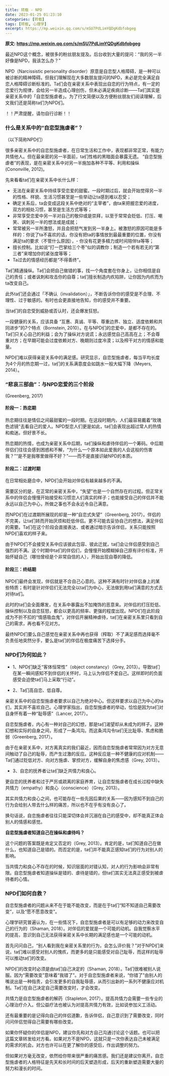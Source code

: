 ```yaml
---
title: 转载 - NPD
date: 2023-01-25 01:23:10
categories: [转载]
tags: [转载, 心理学]
excerpt: https://mp.weixin.qq.com/s/mSU7PdLimYQDgKdbfobgeg
---
```


<b>原文: https://mp.weixin.qq.com/s/mSU7PdLimYQDgKdbfobgeg</b>

最近NPD这个概念，被很多的粉丝朋友提及。后台收到大量的提问：“我的另一半好像是NPD，我该怎么办？”

NPD（Narcissistic personality disorder）原意是自恋型人格障碍，是一种可以被诊断的精神障碍。但我们理解现在大多数朋友提问的NPD，未必是完全满足自恋人格障碍诊断标准的。Ta们会在亲密关系中表现出自恋的行为特点，有一定的恋爱行为规律，会给另一半造成心理创伤，但未必满足疾病诊断——Ta们其实是亲密关系中的「自恋型施虐者」。为了行文简便以及方便粉丝朋友们阅读理解，后文我们还是简称ta们为NPD们。

！！严肃提醒，请勿自行诊断！！


### 什么是关系中的“自恋型施虐者”？ ###
（以下简称NPD们）

很多亲密关系中的自恋型施虐者，在日常生活和工作中，表现都非常正常，有能力共情他人。但在最亲密的另一半面前，ta们性格的黑暗面会暴露无遗。 “自恋型施虐者”的表现，是在亲密关系中对另一半施加各种不平等、利用和操纵 (Cononville, 2012)。

先来看看ta们在亲密关系中长什么样：

- 无法在亲密关系中持续享受恋爱的甜蜜。一段时期过后，就会开始觉得另一半的性格、样貌、生活习惯甚至是一些举动让ta感到难以忍受；
- 确定关系后，ta会变成这段关系中绝对的“主宰者”，由ta来把握恋爱的进度，双方的相处习惯，甚至是生活方式等等；
- 非常享受恋爱中另一半对自己的敬仰或是崇拜，以至于常常会贬低、打压、嘲笑、讽刺另一半的想法或是成就；
- 常常被另一半所激怒，并且会把怒气发到另一半身上。被激怒的原因可能是多样的：你说了ta不喜欢的话，你没有把ta的事情放到最最重要的位置，你没有满足ta的要求（不管什么原因），- 你没有花更多精力或时间陪伴ta等等；
- 擅长控制。比如说“打一巴掌给三个枣”似的调教你；制造一个若有若无的“第三者”来增加你的紧张度等等；
- Ta过去的情感经历都是“不得善终”。

Ta们精通操纵。Ta们会把自己做错的事，找一个角度套在你身上，让你相信是自己的责任；或者讽刺和攻击你的自尊；ta们擅长制造内疚陷阱，让你因为内疚而为ta改变自己。

此外ta们还会通过「不确认（invalidation）」，不断告诉你你的感受是不合理、不理性、过于敏感的。有时也会更直接地告知，你的感受并不重要。

当ta们的自恋受到威胁或否认时，还会爆发狂怒。

一段健康的关系，应该具备 “互惠、真诚、平等、尊重边界、独立、适度依赖和共同进步”的7个特点（Bornstein, 2010）。在与NPD们的恋爱中，是都不存在的。Ta们只关心自己的利益；会为了操纵对方说谎；永远感觉自己高高在上；不会尊重对方；在早期可能会过度依赖对方、晚期则过度冷漠；以及榨干对方的情感和能量。

NPD们难以获得亲密关系中的满足感。研究显示，自恋型施虐者，每当平均长度为4个月的热恋期一过，ta们的关系满意度会如跳水一般大幅下降（Meyers, 2014）。



### “悲哀三部曲”：与NPD恋爱的三个阶段 ###
(Greenberg, 2017)

#### 阶段一：热恋期 ####

热恋期往往是情侣之间最甜蜜的一段时期。在这段时期内，人们最容易戴着“玫瑰色滤镜”去看自己的爱人。NPD型恋人们更是如此，ta们会表现出超过常人的热情和痴迷。但好景不长。

热恋期的热情，也成为亲密关系中后期，ta们操纵和虐待伴侣的一个筹码。中后期伴侣们往往会感到困惑和不解，“为什么一个原本如此爱我的人会这般的伤害我？”“是不是我哪里做得不好？”——而不是直接识破NPD的本质。

#### 阶段二：过渡时期 ####

在日常相处磨合中，NPD们会开始对伴侣有越来越多的不满。

需要区分的是，在正常的亲密关系中，“失望”也是一个自然存在的过程。但正常关系中的伴侣会慢慢开始接受和习惯恋人们真实的样子；也能接受自己的伴侣并不能永远以自己为中心，所做之事也不会永远令自己满意。

而NPD们在过渡期所展现的却是一种“自恋式失望”（Greenberg, 2017）。伴侣的不完美，让ta们转而开始厌烦和贬低伴侣。更不可能去妥协自己的想法，满足伴侣的需要。Ta们在这个阶段会直接表达、或者通过暗示告诉伴侣，关系只能按照NPD们喜欢的样子来。

由于NPD们不会接受关系中应该彼此包容、彼此迁就，ta们会让伴侣感受到自己强烈的不满。这个时期中ta们的伴侣们，会慢慢开始模糊掉自己原有评价标准，开始怀疑自己（哪怕曾经是个非常自信的人），开始出现自尊的降低。

#### 阶段三：终结期 ####

NPD们最终会发现，伴侣就是不合自己心意的。这种不满有时针对伴侣身上的某些特质；有时是针对伴侣们无法完全以ta们为中心，无法做到用ta们满意的方式去对待ta们。

此时的ta们会全面爆发，在关系中暴露出不加掩饰的恶意来。对伴侣的打压贬低、操纵控制以及自恋狂怒，都会以更高的频率、更强的程度出现。NPD们在此阶段成为不折不扣的“情感吸血鬼”，对伴侣开展精神虐待，ta们在亲密关系里只看到自己的需求，再也看不见对方。

最终NPD们要么自己感觉在亲密关系中再也获得（榨取）不了满足感而选择毫不负责任地突然分手，要么是ta们的伴侣在极度痛苦下选择分手。


### NPD们为何如此？ ###

- 1、NPD们缺乏“客体恒常性”（object constancy）（Grey, 2013）。导致ta们在某一瞬间感知不到伴侣的关怀时，马上认为伴侣不爱自己。这样即时的负面感受会迫使ta们马上采取“行动”。

- 2、Ta们高自恋、低自尊。

亲密关系中的自恋型施虐者要求以自己为绝对中心。但这样要求以自己为中心的ta们，其实并不喜欢自己。心理学家指出，自恋型施虐者的举动，恰恰是因为ta们对自身怀有着一种“耻辱感”（Lancer, 2017）。

自恋型施虐者，内心有一种对自己的幻想，那是ta们渴望却从未成为的样子。这种幻想和实际的自身之间，形成了一条鸿沟。而这条鸿沟令ta们无比耻辱、焦虑和脆弱（Greenberg, 2017）。

由于在亲密关系中，对方离真实的我们最近，因而自恋型施虐者常常因为对方无意间触动了自己的耻辱，而产生过激的反应。这种反应是一种不健康的应对机制——Ta们通过贬低对方、向对方施虐、掌控对方，缓解自身的焦虑感（Grey, 2013）。

- 3、自恋的抚养者让ta们缺乏共情力和良心。

更自恋的抚养者和过于严厉或疏离的家庭养育，让自恋型施虐者在成长过程中缺失共情力（empathy）和良心（conscience）（Grey, 2013）。

其实共情力和良心之间，也可能存在一些先因后果的关系——因为感知不到自己的行为会给别人带去什么样的痛苦，所以也不在乎有没有良心了。

换句话说，自恋施虐者往往只能深切体会并沉溺在自己的感受中，却不能真正体会别人的情感和感觉。

<b>自恋型施虐者知道自己在操纵和虐待吗？</b>

这个问题的答案既是肯定又否定的（Grey, 2013）。肯定的是，ta们知道自己在做什么，也知道自己是错的。而否定的是，ta们并不能真正感知ta们的行为对别人的影响。

当共情力和良心不存在的时候，知识层面的对错认知，对人的行为影响会非常有限。自恋型施虐者知道操纵是错的、虐待是错的，但ta们其实无法真正感受到被虐待者的心情。


### NPD们如何自救？ ###

自恋型施虐者的问题从来不在于能不能改变，而是在于ta们“知不知道自己需要改变”，以及“愿不愿意改变”。

心理学研究普遍认为，在一些情况下，自恋型施虐者是可以有足够的动力来改变自己的行为的（Shaman, 2018）。对伴侣的爱就是一个可能的动机。自我觉察水平的提高，意识到自己无法获得亲密关系中长期的满足感也是一个可能的动机。

首先问问自己，“别人看到我在亲密关系里的行为，会怎么评价我？”对于NPD们来说，ta们难以感受对别人的愧疚，而更多的是只能感受对自己耻辱，而这样的耻辱可以推动ta们的改变。

NPD们的改变时必须是由ta们自己决定的（Shaman, 2018）。Ta们很难被别人说服。因为“需要改变”意味着“我错了”。对于自恋型施虐者来说，“你错了”由别人的嘴说出是一种指责，会引发更多的自我耻辱感，从而引出新的一系列不健康应对机制。Ta们在自己决定自己需要改变时，才会改变。

共情力是自恋型施虐者的解药（Stapleton, 2017）。提高共情力会需要一些专业的心理治疗介入。但公益疗法也被认为对提高共情力有效，比如说参加义工活动。


还有最重要的是记得向自己的伴侣道歉，告诉伴侣，自己意识到了需要改变，同时问问伴侣觉得自己需要有哪些改变。

如果你怀疑你的伴侣是NPD，建议你先和对方自己沟通讨论这个话题。也可以把这篇文章转发给对方看。如果对方不是NPD，这就只是一次你表达自己未被满足的需求的机会。对方也许可以在更了解你的感受后，作出调整的努力。

但如果对方毫无改变，依然给你带来很严重的痛苦感。我们还是建议你离开。自恋型施虐者的人格特征是先天和长时间的后天塑造形成，后天的重新塑造需要大量的努力和漫长的时间。